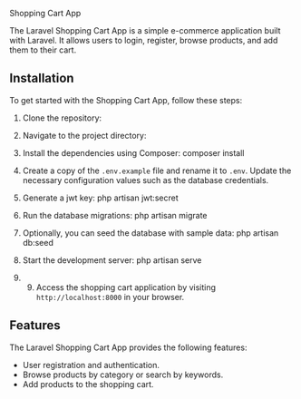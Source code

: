 Shopping Cart App

The Laravel Shopping Cart App is a simple e-commerce application built with Laravel. It allows users to login, register, browse products, and add them to their cart.

## Installation

To get started with the Shopping Cart App, follow these steps:

1. Clone the repository:

2. Navigate to the project directory:

3. Install the dependencies using Composer: composer install

4. Create a copy of the `.env.example` file and rename it to `.env`. Update the necessary configuration values such as the database credentials.

5. Generate a jwt key: php artisan jwt:secret

6. Run the database migrations: php artisan migrate

7. Optionally, you can seed the database with sample data: php artisan db:seed

8. Start the development server: php artisan serve

9. 9. Access the shopping cart application by visiting `http://localhost:8000` in your browser.

## Features

The Laravel Shopping Cart App provides the following features:

- User registration and authentication.
- Browse products by category or search by keywords.
- Add products to the shopping cart.


